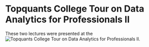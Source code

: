 # Topquants College Tour on Data Analytics for Professionals II

These two lectures were presented at the ![Topquants College Tour on Data Analytics for Professionals II](http://www.topquants.nl/college-tour-on-data-analytics-for-professionals-vol-2/).
